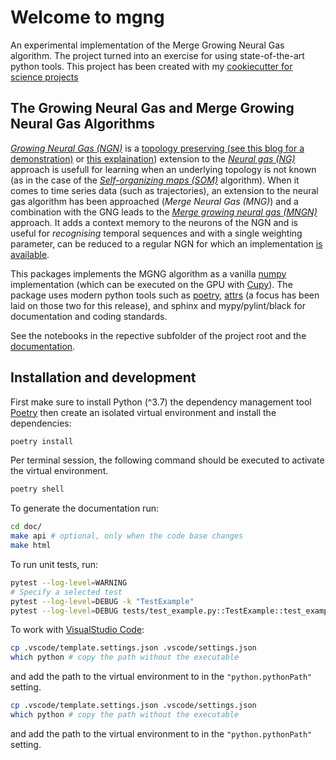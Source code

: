 # Welcome to mgng

An experimental implementation of the Merge Growing Neural Gas algorithm.
The project turned into an exercise for using state-of-the-art python tools.
This project has been created with my [cookiecutter for science projects](https://bitbucket.org/StefanUlbrich/science-cookiecutter/src/master/)

## The Growing Neural Gas and Merge Growing Neural Gas Algorithms

[*Growing Neural Gas (NGN)*](https://papers.nips.cc/paper/893-a-growing-neural-gas-network-learns-topologies.pdf) is a [topology preserving (see this blog for a demonstration)](http://neupy.com/2018/03/26/making_art_with_growing_neural_gas.html) or [this explaination](http://neupy.com/2018/03/26/making_art_with_growing_neural_gas.html#id1)) extension to the [*Neural gas (NG)*]() approach is usefull for learning when an underlying topology is not known (as in the case of the [*Self-organizing maps (SOM)*]() algorithm). When it comes to time series data (such as trajectories), an extension to the neural gas algorithm has been approached (*Merge Neural Gas (MNG)*) and a combination with the GNG leads to the [*Merge growing neural gas (MNGN)*](https://ias.in.tum.de/_media/spezial/bib/andreakis09wsom.pdf) approach. It adds a context memory to the neurons of the NGN and is useful for *recognising* temporal sequences and with a single weighting parameter, can be reduced to a regular NGN for which an implementation [is available](https://github.com/itdxer/neupy/blob/master/notebooks/growing-neural-gas/Making%20Art%20with%20Growing%20Neural%20Gas.ipynb).

This packages implements the MGNG algorithm as a vanilla [numpy](https://numpy.org/) implementation (which can be executed on the GPU with [Cupy](https://cupy.chainer.org/)). The package uses modern python tools such as [poetry](https://python-poetry.org/), [attrs](https://www.attrs.org/en/stable/) (a focus has been laid on those two for this release), and sphinx and mypy/pylint/black for documentation and coding standards.

See the notebooks in the repective subfolder of the project root and the [documentation](https://stefanulbrich.github.io/MergeGNG/api/mgng.mgng.html).

## Installation and development

First make sure to install Python (^3.7) the dependency management
tool [Poetry](https://python-poetry.org/) then create an isolated virtual
environment and install the dependencies:

```sh
poetry install
```

Per terminal session,  the following command should be executed
to activate the virtual environment.

```sh
poetry shell
```

To generate the documentation run:

```sh
cd doc/
make api # optional, only when the code base changes
make html
```

To run unit tests, run:

```sh
pytest --log-level=WARNING
# Specify a selected test
pytest --log-level=DEBUG -k "TestExample"
pytest --log-level=DEBUG tests/test_example.py::TestExample::test_example
```

To work with [VisualStudio Code](https://code.visualstudio.com/):

```sh
cp .vscode/template.settings.json .vscode/settings.json
which python # copy the path without the executable
```

and add the path to the virtual environment to in the `"python.pythonPath"` setting.

```sh
cp .vscode/template.settings.json .vscode/settings.json
which python # copy the path without the executable
```

and add the path to the virtual environment to in the `"python.pythonPath"` setting.
